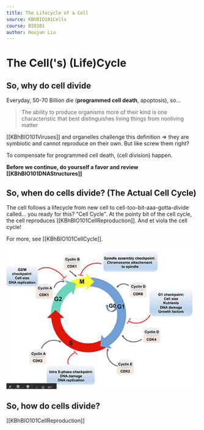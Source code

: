 ```yaml
---
title: The Lifecycle of a Cell
source: KBhBIO101Cells
course: BIO101
author: Houjun Liu
---
```


# The Cell('s) (Life)Cycle
## So, why do cell divide
Everyday, 50-70 Billion die (**programmed cell death**, apoptosis), so...

> The ability to produce organisms more of their kind is one characteristic that best distinguishes living things from nonliving matter

[[KBhBIO101Viruses]] and organelles challenge this definition => they are symbiotic and cannot reproduce on their own. But like screw them right?

To compensate for programmed cell death, (cell division) happen. 

**Before we continue, do yourself a favor and review [[KBhBIO101DNAStructures]]**	

## So, when do cells divide? (The Actual Cell Cycle)
The cell follows a lifecycle from new cell to cell-too-bit-aaa-gotta-divide called... you ready for this? "Cell Cycle". At the pointy bit of the cell cycle, the cell reproduces [[KBhBIO101CellReproduction]]. And et viola the cell cycle!

For more, see [[KBhBIO101CellCycle]].

![lecellcycle.png](lecellcycle.png)

## So, how do cells divide?
[[KBhBIO101CellReproduction]]